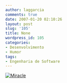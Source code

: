 ```yaml
---
author: laggarcia
comments: true
date: 2007-01-20 02:10:26
layout: post
slug: '105'
title: None
wordpress_id: 105
categories:
- Desenvolvimento
- Humor
tags:
- Engenharia de Software
---
```


[![Miracle]({{BASE_PATH}}/images/2007-01-20-105/miracle.jpg)]({{BASE_PATH}}/images/2007-01-20-105/miracle.jpg)
